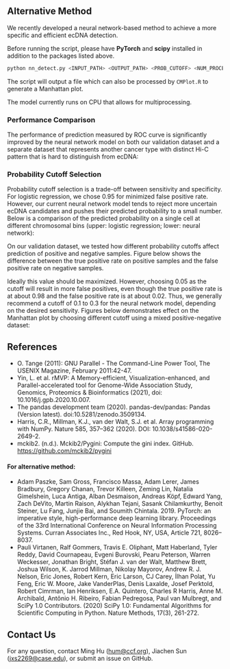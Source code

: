 ## Alternative Method

We recently developed a neural network-based method to achieve a more specific and efficient ecDNA detection.

Before running the script, please have **PyTorch** and **scipy** installed in addition to the packages listed above.

```bash
python nn_detect.py <INPUT_PATH> <OUTPUT_PATH> <PROB_CUTOFF> <NUM_PROCESSES>
```
The script will output a file which can also be processed by `CMPlot.R` to generate a Manhattan plot.

The model currently runs on CPU that allows for multiprocessing.

### Performance Comparison

The performance of prediction measured by ROC curve is significantly improved by the neural network model
on both our validation dataset and a separate dataset that represents another cancer type with distinct Hi-C pattern
that is hard to distinguish from ecDNA:

### Probability Cutoff Selection

Probability cutoff selection is a trade-off between sensitivity and specificity. 
For logistic regression, we chose 0.95 for minimized false positive rate. 
However, our current neural network model tends to reject more uncertain ecDNA candidates 
and pushes their predicted probability to a small number. Below is a comparison of the predicted probability on
a single cell at different chromosomal bins (upper: logistic regression; lower: neural network):

On our validation dataset, we tested how different probability cutoffs affect prediction of positive and negative samples.
Figure below shows the difference between the true positive rate on positive samples and the false positive rate on negative samples.

Ideally this value should be maximized. However, choosing 0.05 as the cutoff will result in more false positives,
even though the true positive rate is at about 0.98 and the false positive rate is at about 0.02. 
Thus, we generally recommend a cutoff of 0.1 to 0.3 for the neural network model, depending on the desired sensitivity.
Figures below demonstrates effect on the Manhattan plot by choosing different cutoff using a mixed positive-negative dataset:


## References

* O. Tange (2011): GNU Parallel - The Command-Line Power Tool, The USENIX Magazine, February 2011:42-47.
* Yin, L. et al. rMVP: A Memory-efficient, Visualization-enhanced, and Parallel-accelerated tool for Genome-Wide Association Study, Genomics, Proteomics & Bioinformatics (2021), doi: 10.1016/j.gpb.2020.10.007.
* The pandas development team (2020). pandas-dev/pandas: Pandas (Version latest). doi:10.5281/zenodo.3509134.
* Harris, C.R., Millman, K.J., van der Walt, S.J. et al. Array programming with NumPy. Nature 585, 357–362 (2020). DOI: 10.1038/s41586-020-2649-2.
* mckib2. (n.d.). Mckib2/Pygini: Compute the gini index. GitHub. https://github.com/mckib2/pygini

#### For alternative method:

* Adam Paszke, Sam Gross, Francisco Massa, Adam Lerer, James Bradbury, Gregory Chanan, Trevor Killeen, Zeming Lin, Natalia Gimelshein, Luca Antiga, Alban Desmaison, Andreas Köpf, Edward Yang, Zach DeVito, Martin Raison, Alykhan Tejani, Sasank Chilamkurthy, Benoit Steiner, Lu Fang, Junjie Bai, and Soumith Chintala. 2019. PyTorch: an imperative style, high-performance deep learning library. Proceedings of the 33rd International Conference on Neural Information Processing Systems. Curran Associates Inc., Red Hook, NY, USA, Article 721, 8026–8037.
* Pauli Virtanen, Ralf Gommers, Travis E. Oliphant, Matt Haberland, Tyler Reddy, David Cournapeau, Evgeni Burovski, Pearu Peterson, Warren Weckesser, Jonathan Bright, Stéfan J. van der Walt, Matthew Brett, Joshua Wilson, K. Jarrod Millman, Nikolay Mayorov, Andrew R. J. Nelson, Eric Jones, Robert Kern, Eric Larson, CJ Carey, İlhan Polat, Yu Feng, Eric W. Moore, Jake VanderPlas, Denis Laxalde, Josef Perktold, Robert Cimrman, Ian Henriksen, E.A. Quintero, Charles R Harris, Anne M. Archibald, Antônio H. Ribeiro, Fabian Pedregosa, Paul van Mulbregt, and SciPy 1.0 Contributors. (2020) SciPy 1.0: Fundamental Algorithms for Scientific Computing in Python. Nature Methods, 17(3), 261-272.

## Contact Us

For any question, contact Ming Hu (hum@ccf.org), Jiachen Sun (jxs2269@case.edu), or submit an issue on GitHub.